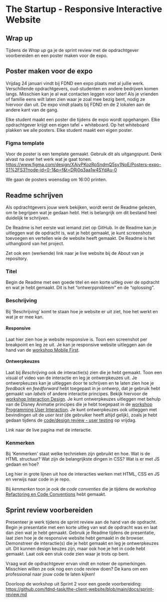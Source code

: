 # The Startup - Responsive Interactive Website

## Wrap up

Tijdens de *Wrap up* ga je de sprint review met de opdrachtgever voorbereiden en een poster maken voor de expo. 

## Poster maken voor de expo

Vrijdag 24 januari vindt bij FDND een expo plaats met al jullie werk. Verschillende opdrachtgevers, oud-studenten en andere bedrijven komen langs. Misschien kan je al wat contacten leggen voor later!
Als je vrienden of familie eens wilt laten zien waar je zoal mee bezig bent, nodig ze hiervoor dan uit. De expo vindt plaats bij FDND en de 2 lokalen aan de andere kant van de gang.

Elke student maakt een poster die tijdens de expo wordt opgehangen. Elke opdrachtgever krijgt een eigen tafel + whiteboard. Op het whiteboard plakken we alle posters. Elke student maakt een eigen poster. 

### Figma template

Voor de poster is een template gemaakt. Gebruik dit als uitgangspunt. Denk alvast na over het werk wat je gaat tonen.  
https://www.figma.com/design/XAivPKozRpSndmQ5sy1NoE/Posters-expo-S1%2FS3?node-id=0-1&p=f&t=DRj0q3aa1w4SYdAu-0
 
We gaan de posters woensdag om 16:00 printen.


## Readme schrijven

Als opdrachtgevers jouw werk bekijken, wordt eerst de Readme gelezen, om te begrijpen wat je gedaan hebt. Het is belangrijk om dit bestand heel duidelijk te schrijven.

De Readme is het eerste wat iemand ziet op GitHub. In de Readme kan je uitleggen wat de opdracht is, wat je hebt gemaakt, je kunt screenshots toevoegen en vertellen wie de website heeft gemaakt. De Readme is het uithangbord van het project.

Zet ook een (werkende) link naar je live website bij de About van je repository.

### Titel

Begin de Readme met een goede titel en een korte uitleg over de opdracht en wat je hebt gemaakt. Dit is het “ontwerpprobleem” en de “oplossing”.

### Beschrijving

Bij 'Beschrijving' komt te staan hoe je website er uit ziet, hoe het werkt en wat je er mee kan. 

#### Responsive

Laat hier zien hoe je website responsive is. 
Toon een screenshot per breakpoint en leg ze uit. 
Je kan je responsive website uitleggen aan de hand van de [workshop Mobile First](mobile-first.md).

#### Ontwerpkeuzes

Laat bij _Beschrijving_ ook de interactie(s) zien die je hebt gemaakt. Toon een visual of video van de interactie en leg je ontwerpkeuzes uit.
Je ontwerpkeuzes kan je uitleggen door te schrijven en te laten zien hoe je _feedback_ en _feedforward_ hebt toegepast in je ontwerp, dat je gebruik hebt gemaakt van _labels_ of andere interactie principes. Bekijk hiervoor de [workshop Interaction Design](interaction-design.md). 
Je kunt ontwerpkeuzes uitleggen met behulp van de Disney Animatie principes die je hebt toegepast in de [workshop Programming User Interaction](programming-user-interaction.md).
Je kunt ontwerpkeuzes ook uitleggen met bevindingen uit de _user test_ (de gebruiker heeft altijd gelijk), zoals je hebt gedaan tijdens de [code/design review - user testing](code-design-review-user-testing.md) op vrijdag.

Link naar de live pagina met de interactie.

### Kenmerken

Bij 'Kenmerken' staat welke technieken zijn gebruikt en hoe. Wat is de HTML structuur? Wat zijn de belangrijkste dingen in CSS? Wat is er met JS gedaan en hoe?

Leg hier in grote lijnen uit hoe de interacties werken met HTML, CSS en JS en verwijs naar code in je repo.

Bij _kenmerken_ toon je ook de _code conventies_ die je tijdens de workshop [Refactoring en Code Conventions](refactoring-code-conventions.md) hebt gemaakt.


## Sprint review voorbereiden

Presenteer je werk tijdens de sprint review aan de hand van de opdracht. Begin je presentatie met een korte uitleg van wat de opdracht was en laat dan zien wat je hebt gemaakt. Gebruik je Readme tijdens de presentatie, laat zien hoe je de responsive website hebt gemaakt in de browser. Demonstreer de interactie(s) die je hebt gemaakt en leg je ontwerpkeuzes uit. Dit kunnen design keuzes zijn, maar ook hoe je het in code hebt gemaakt. Laat ook een stuk code zien waar je trots op bent.

Vraag wat de opdrachtgever ervan vindt en noteer de opmerkingen. Misschien willen ze ook nog een code review doen? De kans om een professional naar jouw code te laten kijken!

Doorloop de workshop uit Sprint 2 voor een goede voorbereiding: https://github.com/fdnd-task/the-client-website/blob/main/docs/sprint-review.md